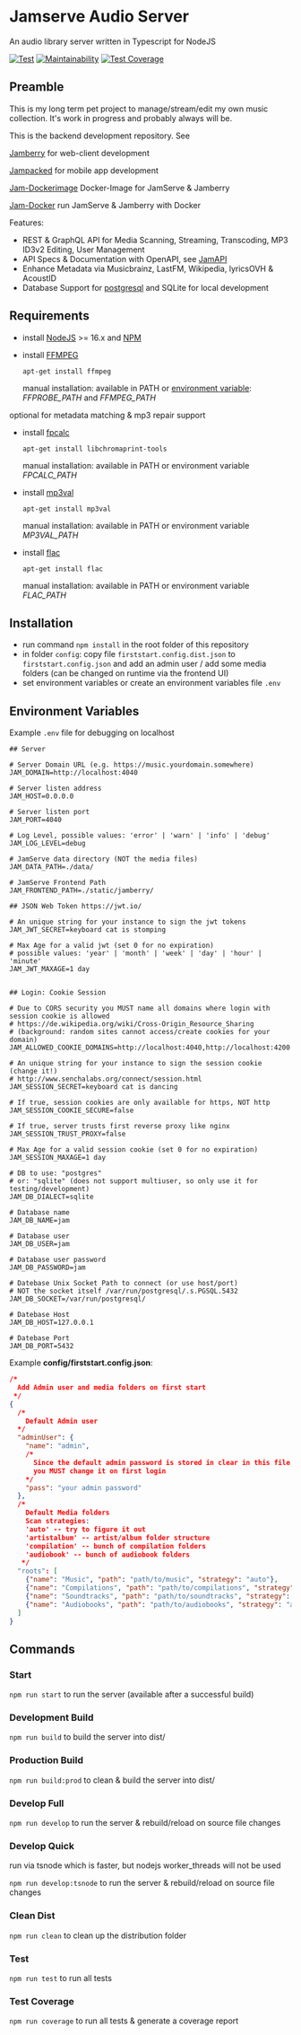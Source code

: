 # Jamserve Audio Server

An audio library server written in Typescript for NodeJS

[![Test](https://github.com/ffalt/jamserve/workflows/test/badge.svg)](https://github.com/ffalt/jamserve/actions?query=workflow%3Atest)
[![Maintainability](https://api.codeclimate.com/v1/badges/78793d8ce54f2e8e6236/maintainability)](https://codeclimate.com/github/ffalt/jamserve/maintainability)
[![Test Coverage](https://api.codeclimate.com/v1/badges/78793d8ce54f2e8e6236/test_coverage)](https://codeclimate.com/github/ffalt/jamserve/test_coverage)

## Preamble

This is my long term pet project to manage/stream/edit my own music collection.
It's work in progress and probably always will be.

This is the backend development repository. See

[Jamberry](https://github.com/ffalt/jamberry) for web-client development

[Jampacked](https://github.com/ffalt/jampacked) for mobile app development

[Jam-Dockerimage](https://github.com/ffalt/jam-dockerimage) Docker-Image for JamServe & Jamberry

[Jam-Docker](https://github.com/ffalt/jam-docker) run JamServe & Jamberry with Docker

Features:

*   REST & GraphQL API for Media Scanning, Streaming, Transcoding, MP3 ID3v2 Editing, User Management
*   API Specs & Documentation with OpenAPI, see [JamAPI](https://editor.swagger.io/?url=https://raw.githubusercontent.com/ffalt/jamserve/main/specs/jam.openapi.json)
*   Enhance Metadata via Musicbrainz, LastFM, Wikipedia, lyricsOVH & AcoustID
*   Database Support for [postgresql](https://www.postgresql.org/) and SQLite for local development

## Requirements

*   install [NodeJS](https://nodejs.org/) >= 16.x and [NPM](https://www.npmjs.com/)

*   install [FFMPEG](https://ffmpeg.org/)

    `apt-get install ffmpeg`

     manual installation: available in PATH or [environment variable](https://github.com/fluent-ffmpeg/node-fluent-ffmpeg#ffmpeg-and-ffprobe): *FFPROBE_PATH* and *FFMPEG_PATH*

optional for metadata matching & mp3 repair support

*   install [fpcalc](https://github.com/acoustid/chromaprint/releases/)

    `apt-get install libchromaprint-tools`

     manual installation: available in PATH or environment variable *FPCALC_PATH*

*   install [mp3val](http://mp3val.sourceforge.net/)

    `apt-get install mp3val`

     manual installation: available in PATH or environment variable *MP3VAL_PATH*

*   install [flac](https://xiph.org/flac/)

    `apt-get install flac`

     manual installation: available in PATH or environment variable *FLAC_PATH*

## Installation

*   run command `npm install` in the root folder of this repository
*   in folder `config`: 
    copy file `firststart.config.dist.json` to `firststart.config.json` and 
    add an admin user / add some media folders (can be changed on runtime via the frontend UI)
*   set environment variables or create an environment variables file `.env`

## Environment Variables

Example `.env` file for debugging on localhost

```dosini
## Server

# Server Domain URL (e.g. https://music.yourdomain.somewhere)
JAM_DOMAIN=http://localhost:4040

# Server listen address
JAM_HOST=0.0.0.0

# Server listen port
JAM_PORT=4040

# Log Level, possible values: 'error' | 'warn' | 'info' | 'debug'
JAM_LOG_LEVEL=debug

# JamServe data directory (NOT the media files)
JAM_DATA_PATH=./data/

# JamServe Frontend Path
JAM_FRONTEND_PATH=./static/jamberry/

## JSON Web Token https://jwt.io/

# An unique string for your instance to sign the jwt tokens
JAM_JWT_SECRET=keyboard cat is stomping

# Max Age for a valid jwt (set 0 for no expiration)
# possible values: 'year' | 'month' | 'week' | 'day' | 'hour' | 'minute'
JAM_JWT_MAXAGE=1 day


## Login: Cookie Session

# Due to CORS security you MUST name all domains where login with session cookie is allowed
# https://de.wikipedia.org/wiki/Cross-Origin_Resource_Sharing
# (background: random sites cannot access/create cookies for your domain)
JAM_ALLOWED_COOKIE_DOMAINS=http://localhost:4040,http://localhost:4200

# An unique string for your instance to sign the session cookie (change it!)
# http://www.senchalabs.org/connect/session.html
JAM_SESSION_SECRET=keyboard cat is dancing

# If true, session cookies are only available for https, NOT http
JAM_SESSION_COOKIE_SECURE=false

# If true, server trusts first reverse proxy like nginx
JAM_SESSION_TRUST_PROXY=false

# Max Age for a valid session cookie (set 0 for no expiration)
JAM_SESSION_MAXAGE=1 day

# DB to use: "postgres" 
# or: "sqlite" (does not support multiuser, so only use it for testing/development)
JAM_DB_DIALECT=sqlite

# Database name
JAM_DB_NAME=jam

# Database user
JAM_DB_USER=jam

# Database user password
JAM_DB_PASSWORD=jam

# Datebase Unix Socket Path to connect (or use host/port)
# NOT the socket itself /var/run/postgresql/.s.PGSQL.5432
JAM_DB_SOCKET=/var/run/postgresql/

# Datebase Host
JAM_DB_HOST=127.0.0.1

# Datebase Port
JAM_DB_PORT=5432

```

Example **config/firststart.config.json**:

```json lines
/*
  Add Admin user and media folders on first start
 */
{
  /*
    Default Admin user
  */
  "adminUser": {
    "name": "admin",
    /*
      Since the default admin password is stored in clear in this file,
      you MUST change it on first login
    */
    "pass": "your admin password"
  },
  /*
    Default Media folders
    Scan strategies:
    'auto' -- try to figure it out
    'artistalbum' -- artist/album folder structure
    'compilation' -- bunch of compilation folders
    'audiobook' -- bunch of audiobook folders
   */
  "roots": [
    {"name": "Music", "path": "path/to/music", "strategy": "auto"},
    {"name": "Compilations", "path": "path/to/compilations", "strategy": "compilation"},
    {"name": "Soundtracks", "path": "path/to/soundtracks", "strategy": "compilation"},
    {"name": "Audiobooks", "path": "path/to/audiobooks", "strategy": "audiobook"}
  ]
}
```

## Commands

### Start

`npm run start` to run the server (available after a successful build)

### Development Build

`npm run build` to build the server into dist/

### Production Build

`npm run build:prod` to clean & build the server into dist/

### Develop Full

`npm run develop` to run the server & rebuild/reload on source file changes

### Develop Quick

run via tsnode which is faster, but nodejs worker_threads will not be used

`npm run develop:tsnode` to run the server & rebuild/reload on source file changes

### Clean Dist

`npm run clean` to clean up the distribution folder

### Test

`npm run test` to run all tests

### Test Coverage

`npm run coverage` to run all tests & generate a coverage report

